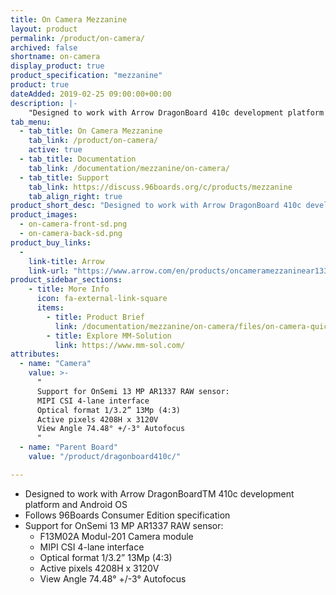 ```yaml
---
title: On Camera Mezzanine
layout: product
permalink: /product/on-camera/
archived: false
shortname: on-camera
display_product: true
product_specification: "mezzanine"
product: true
dateAdded: 2019-02-25 09:00:00+00:00
description: |-
    "Designed to work with Arrow DragonBoard 410c development platform and Android OS  and follows 96Boards Consumer Edition specification. Support includes the following OnSemi 13 MP AR1337 RAW sensor: F13M02A Modul-201 Camera module, MIPI CSI 4-lane interface, Optical format 1/3.2” 13Mp (4:3), Active pixels 4208H x 3120V, View Angle 74.48° +/-3° Autofocus."
tab_menu:
  - tab_title: On Camera Mezzanine
    tab_link: /product/on-camera/
    active: true
  - tab_title: Documentation
    tab_link: /documentation/mezzanine/on-camera/
  - tab_title: Support
    tab_link: https://discuss.96boards.org/c/products/mezzanine
    tab_align_right: true
product_short_desc: "Designed to work with Arrow DragonBoard 410c development platform and Android OS  and follows 96Boards Consumer Edition specification. Support includes the following OnSemi 13 MP AR1337 RAW sensor: F13M02A Modul-201 Camera module, MIPI CSI 4-lane interface, Optical format 1/3.2” 13Mp (4:3), Active pixels 4208H x 3120V, View Angle 74.48° +/-3° Autofocus."
product_images:
  - on-camera-front-sd.png
  - on-camera-back-sd.png
product_buy_links:
  -
    link-title: Arrow
    link-url: "https://www.arrow.com/en/products/oncameramezzaninear1337/arrow-development-tools"
product_sidebar_sections:
    - title: More Info
      icon: fa-external-link-square
      items:
        - title: Product Brief
          link: /documentation/mezzanine/on-camera/files/on-camera-quick-start.pdf
        - title: Explore MM-Solution
          link: https://www.mm-sol.com/
attributes:
  - name: "Camera"
    value: >-
      "
      Support for OnSemi 13 MP AR1337 RAW sensor:
      MIPI CSI 4-lane interface
      Optical format 1/3.2” 13Mp (4:3)
      Active pixels 4208H x 3120V
      View Angle 74.48° +/-3° Autofocus
      "
  - name: "Parent Board"
    value: "/product/dragonboard410c/"

---
```


- Designed to work with Arrow DragonBoardTM 410c development platform and Android OS
- Follows 96Boards Consumer Edition specification
- Support for OnSemi 13 MP AR1337 RAW sensor:
   - F13M02A Modul-201 Camera module
   - MIPI CSI 4-lane interface
   - Optical format 1/3.2” 13Mp (4:3)
   - Active pixels 4208H x 3120V
   - View Angle 74.48° +/-3° Autofocus
